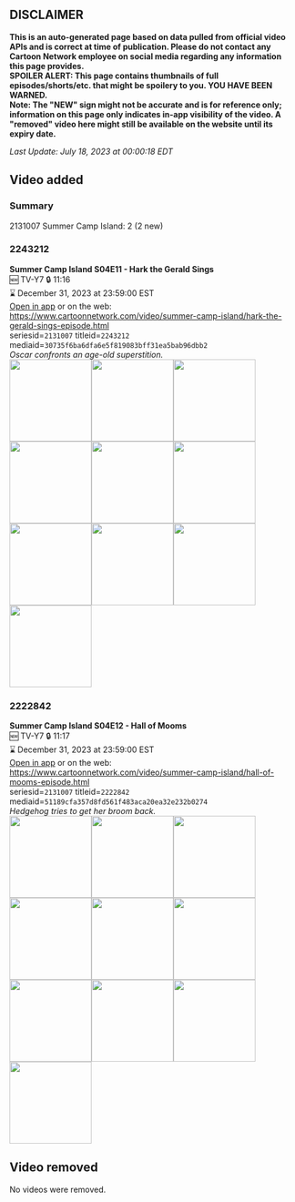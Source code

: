 ## DISCLAIMER
**This is an auto-generated page based on data pulled from official video APIs and is correct at time of publication. Please do not contact any Cartoon Network employee on social media regarding any information this page provides.**  
**SPOILER ALERT: This page contains thumbnails of full episodes/shorts/etc. that might be spoilery to you. YOU HAVE BEEN WARNED.**  
**Note: The "NEW" sign might not be accurate and is for reference only; information on this page only indicates in-app visibility of the video. A "removed" video here might still be available on the website until its expiry date.**  

_Last Update: July 18, 2023 at 00:00:18 EDT_
## Video added
### Summary
2131007 Summer Camp Island: 2 (2 new)  
### 2243212
**Summer Camp Island S04E11 - Hark the Gerald Sings**  
🆕 TV-Y7 🔒 11:16  
⌛ December 31, 2023 at 23:59:00 EST  
[Open in app](https://cnvideo.sercomkc.org/redirector.html?type=cnapp&seriesid=2131007&titleid=2243212&mediaid=30735f6ba6dfa6e5f819083bff31ea5bab96dbb2) or on the web: https://www.cartoonnetwork.com/video/summer-camp-island/hark-the-gerald-sings-episode.html  
seriesid=`2131007` titleid=`2243212` mediaid=`30735f6ba6dfa6e5f819083bff31ea5bab96dbb2`  
_Oscar confronts an age-old superstition._  
<a href="https://s3.amazonaws.com/cartoonorchestrator/2243212_001_1280x720.jpg"><img src="https://s3.amazonaws.com/cartoonorchestrator/2243212_001_640x360.jpg" height="144px" /></a><a href="https://s3.amazonaws.com/cartoonorchestrator/2243212_002_1280x720.jpg"><img src="https://s3.amazonaws.com/cartoonorchestrator/2243212_002_640x360.jpg" height="144px" /></a><a href="https://s3.amazonaws.com/cartoonorchestrator/2243212_003_1280x720.jpg"><img src="https://s3.amazonaws.com/cartoonorchestrator/2243212_003_640x360.jpg" height="144px" /></a><a href="https://s3.amazonaws.com/cartoonorchestrator/2243212_004_1280x720.jpg"><img src="https://s3.amazonaws.com/cartoonorchestrator/2243212_004_640x360.jpg" height="144px" /></a><a href="https://s3.amazonaws.com/cartoonorchestrator/2243212_005_1280x720.jpg"><img src="https://s3.amazonaws.com/cartoonorchestrator/2243212_005_640x360.jpg" height="144px" /></a><a href="https://s3.amazonaws.com/cartoonorchestrator/2243212_006_1280x720.jpg"><img src="https://s3.amazonaws.com/cartoonorchestrator/2243212_006_640x360.jpg" height="144px" /></a><a href="https://s3.amazonaws.com/cartoonorchestrator/2243212_007_1280x720.jpg"><img src="https://s3.amazonaws.com/cartoonorchestrator/2243212_007_640x360.jpg" height="144px" /></a><a href="https://s3.amazonaws.com/cartoonorchestrator/2243212_008_1280x720.jpg"><img src="https://s3.amazonaws.com/cartoonorchestrator/2243212_008_640x360.jpg" height="144px" /></a><a href="https://s3.amazonaws.com/cartoonorchestrator/2243212_009_1280x720.jpg"><img src="https://s3.amazonaws.com/cartoonorchestrator/2243212_009_640x360.jpg" height="144px" /></a><a href="https://s3.amazonaws.com/cartoonorchestrator/2243212_010_1280x720.jpg"><img src="https://s3.amazonaws.com/cartoonorchestrator/2243212_010_640x360.jpg" height="144px" /></a>
### 2222842
**Summer Camp Island S04E12 - Hall of Mooms**  
🆕 TV-Y7 🔒 11:17  
⌛ December 31, 2023 at 23:59:00 EST  
[Open in app](https://cnvideo.sercomkc.org/redirector.html?type=cnapp&seriesid=2131007&titleid=2222842&mediaid=51189cfa357d8fd561f483aca20ea32e232b0274) or on the web: https://www.cartoonnetwork.com/video/summer-camp-island/hall-of-mooms-episode.html  
seriesid=`2131007` titleid=`2222842` mediaid=`51189cfa357d8fd561f483aca20ea32e232b0274`  
_Hedgehog tries to get her broom back._  
<a href="https://s3.amazonaws.com/cartoonorchestrator/2222842_001_1280x720.jpg"><img src="https://s3.amazonaws.com/cartoonorchestrator/2222842_001_640x360.jpg" height="144px" /></a><a href="https://s3.amazonaws.com/cartoonorchestrator/2222842_002_1280x720.jpg"><img src="https://s3.amazonaws.com/cartoonorchestrator/2222842_002_640x360.jpg" height="144px" /></a><a href="https://s3.amazonaws.com/cartoonorchestrator/2222842_003_1280x720.jpg"><img src="https://s3.amazonaws.com/cartoonorchestrator/2222842_003_640x360.jpg" height="144px" /></a><a href="https://s3.amazonaws.com/cartoonorchestrator/2222842_004_1280x720.jpg"><img src="https://s3.amazonaws.com/cartoonorchestrator/2222842_004_640x360.jpg" height="144px" /></a><a href="https://s3.amazonaws.com/cartoonorchestrator/2222842_005_1280x720.jpg"><img src="https://s3.amazonaws.com/cartoonorchestrator/2222842_005_640x360.jpg" height="144px" /></a><a href="https://s3.amazonaws.com/cartoonorchestrator/2222842_006_1280x720.jpg"><img src="https://s3.amazonaws.com/cartoonorchestrator/2222842_006_640x360.jpg" height="144px" /></a><a href="https://s3.amazonaws.com/cartoonorchestrator/2222842_007_1280x720.jpg"><img src="https://s3.amazonaws.com/cartoonorchestrator/2222842_007_640x360.jpg" height="144px" /></a><a href="https://s3.amazonaws.com/cartoonorchestrator/2222842_008_1280x720.jpg"><img src="https://s3.amazonaws.com/cartoonorchestrator/2222842_008_640x360.jpg" height="144px" /></a><a href="https://s3.amazonaws.com/cartoonorchestrator/2222842_009_1280x720.jpg"><img src="https://s3.amazonaws.com/cartoonorchestrator/2222842_009_640x360.jpg" height="144px" /></a><a href="https://s3.amazonaws.com/cartoonorchestrator/2222842_010_1280x720.jpg"><img src="https://s3.amazonaws.com/cartoonorchestrator/2222842_010_640x360.jpg" height="144px" /></a>
## Video removed
No videos were removed.  
